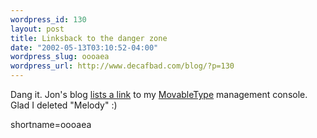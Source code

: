 ```yaml
--- 
wordpress_id: 130
layout: post
title: Linksback to the danger zone
date: "2002-05-13T03:10:52-04:00"
wordpress_slug: oooaea
wordpress_url: http://www.decafbad.com/blog/?p=130
---
```

<p>Dang it.  Jon's blog <a href="http://radio.weblogs.com/0100887/2002/05/12.html#a234">lists a link</a> to my <a href="http://www.decafbad.com/twiki/bin/view/Main/MovableType">MovableType</a> management console.  Glad I deleted "Melody"  :)</p>
<!--more-->
shortname=oooaea
